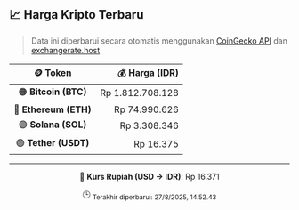 

<!-- HARGA_KRIPTO -->
## 📈 Harga Kripto Terbaru

> Data ini diperbarui secara otomatis menggunakan [CoinGecko API](https://www.coingecko.com/) dan [exchangerate.host](https://exchangerate.host/)

<div align="center">

| 🪙 Token | 💰 Harga (IDR) |
|:------:|---------------:|
| 🟠 **Bitcoin (BTC)**   | Rp 1.812.708.128 |
| 🔵 **Ethereum (ETH)**  | Rp 74.990.626 |
| 🟣 **Solana (SOL)**    | Rp 3.308.346 |
| 🟢 **Tether (USDT)**   | Rp 16.375 |

---

💱 **Kurs Rupiah (USD → IDR)**: Rp 16.371

🕒 <sub>Terakhir diperbarui: 27/8/2025, 14.52.43</sub>

</div>
<!-- /HARGA_KRIPTO -->